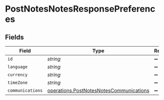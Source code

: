 # PostNotesNotesResponsePreferences


## Fields

| Field                                                                                              | Type                                                                                               | Required                                                                                           | Description                                                                                        |
| -------------------------------------------------------------------------------------------------- | -------------------------------------------------------------------------------------------------- | -------------------------------------------------------------------------------------------------- | -------------------------------------------------------------------------------------------------- |
| `id`                                                                                               | *string*                                                                                           | :heavy_minus_sign:                                                                                 | N/A                                                                                                |
| `language`                                                                                         | *string*                                                                                           | :heavy_minus_sign:                                                                                 | N/A                                                                                                |
| `currency`                                                                                         | *string*                                                                                           | :heavy_minus_sign:                                                                                 | N/A                                                                                                |
| `timeZone`                                                                                         | *string*                                                                                           | :heavy_minus_sign:                                                                                 | N/A                                                                                                |
| `communications`                                                                                   | [operations.PostNotesNotesCommunications](../../models/operations/postnotesnotescommunications.md) | :heavy_minus_sign:                                                                                 | N/A                                                                                                |